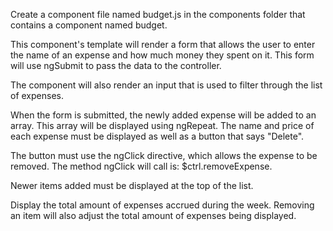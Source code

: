 Create a component file named budget.js in the components folder that contains a component named budget. 

This component's template will render a form that allows the user to enter the name of an expense and how much money they spent on it. This form will use ngSubmit to pass the data to the controller. 

The component will also render an input that is used to filter through the list of expenses.

When the form is submitted, the newly added expense will be added to an array. This array will be displayed using ngRepeat. The name and price of each expense must be displayed as well as a button that says "Delete". 

The button must use the ngClick directive, which allows the expense to be removed. The method ngClick will call is:  $ctrl.removeExpense.

Newer items added must be displayed at the top of the list. 

Display the total amount of expenses accrued during the week. Removing an item will also adjust the total amount of expenses being displayed.